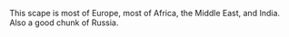 This scape is most of Europe, most of Africa, the Middle East, and India. Also a good chunk of Russia. 
